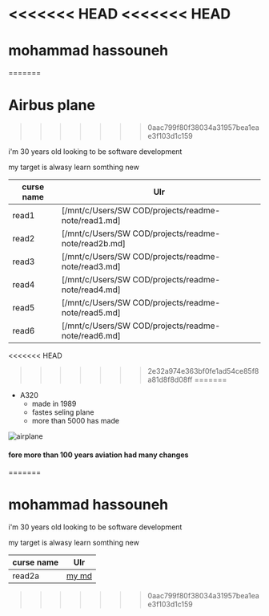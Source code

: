 <<<<<<< HEAD
<<<<<<< HEAD
=======
# mohammad hassouneh 
=======
# Airbus plane
>>>>>>> 0aac799f80f38034a31957bea1eae3f103d1c159

i'm 30 years old looking to be software development 

my target is alwasy learn somthing new 

curse name  |  Ulr
----------  | ----
read1       |[/mnt/c/Users/SW COD/projects/readme-note/read1.md]
read2       |[/mnt/c/Users/SW COD/projects/readme-note/read2b.md]
read3       |[/mnt/c/Users/SW COD/projects/readme-note/read3.md]
read4       |[/mnt/c/Users/SW COD/projects/readme-note/read4.md]
read5       |[/mnt/c/Users/SW COD/projects/readme-note/read5.md]
read6       |[/mnt/c/Users/SW COD/projects/readme-note/read6.md]

<<<<<<< HEAD
>>>>>>> 2e32a974e363bf0fe1ad54ce85f8a81d8f8d08ff
=======
- A320
  - made in 1989
   - fastes seling plane 
    - more than 5000 has made

![airplane](https://airbus-h.assetsadobe2.com/is/image/content/dam/events/conference/press-conference/orders-deliveries-2017/Airbus-Family-formation-flight1.jpg?wid=1920&fit=fit,1&qlt=85,0)

#### fore more than 100 years aviation had many changes 


=======
# mohammad hassouneh 

i'm 30 years old looking to be software development 

my target is alwasy learn somthing new 

curse name |  Ulr
-----------|------
read2a     | [my md](read2a.md)

>>>>>>> 0aac799f80f38034a31957bea1eae3f103d1c159
